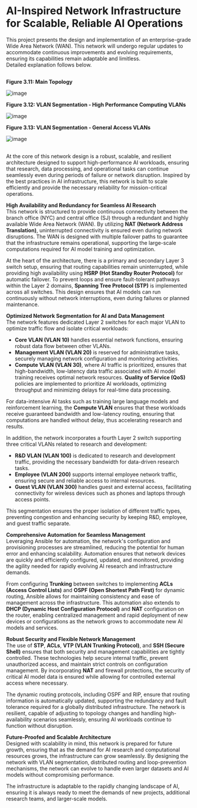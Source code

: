 # **AI-Inspired Network Infrastructure for Scalable, Reliable AI Operations**
This project presents the design and implementation of an enterprise-grade Wide Area Network (WAN).
This network will undergo regular updates to accommodate continuous improvements and evolving requirements, ensuring its capabilities remain adaptable and limitless. <br/>
Detailed explanation follows below.
##

**Figure 3.11: Main Topology**

![image](https://github.com/user-attachments/assets/29e34b99-1105-413d-b282-71f13fa60433)


**Figure 3.12: VLAN Segmentation - High Performance Computing VLANs**

![image](https://github.com/user-attachments/assets/f2408ec4-0ca7-4c90-9eff-c22db12c8574)


**Figure 3.13: VLAN Segmentation - General Access VLANs**

![image](https://github.com/user-attachments/assets/6fe4f79a-0f5d-4777-b47a-89dee45562ee)

##
At the core of this network design is a robust, scalable, and resilient architecture designed to support high-performance AI workloads, ensuring that research, data processing, and operational tasks can continue seamlessly even during periods of failure or network disruption. Inspired by the best practices in AI infrastructure, this network is built to scale efficiently and provide the necessary reliability for mission-critical operations. <br/>

**High Availability and Redundancy for Seamless AI Research** <br/>
This network is structured to provide continuous connectivity between the branch office (NYC) and central office (SJ) through a redundant and highly available Wide Area Network (WAN). By utilizing **NAT (Network Address Translation)**, uninterrupted connectivity is ensured even during network disruptions. The WAN is designed with multiple failover paths to guarantee that the infrastructure remains operational, supporting the large-scale computations required for AI model training and optimization. <br/>

At the heart of the architecture, there is a primary and secondary Layer 3 switch setup, ensuring that routing capabilities remain uninterrupted, while providing high availability using **HSRP (Hot Standby Router Protocol)** for automatic failover. To prevent loops and ensure fault-tolerant pathways within the Layer 2 domains, **Spanning Tree Protocol (STP)** is implemented across all switches. This design ensures that AI models can run continuously without network interruptions, even during failures or planned maintenance. <br/>

**Optimized Network Segmentation for AI and Data Management** <br/>
The network features dedicated Layer 2 switches for each major VLAN to optimize traffic flow and isolate critical workloads: <br/>

- **Core VLAN (VLAN 10)** handles essential network functions, ensuring robust data flow between other VLANs.
- **Management VLAN (VLAN 20)** is reserved for administrative tasks, securely managing network configuration and monitoring activities.
- **Compute VLAN (VLAN 30)**, where AI traffic is prioritized, ensures that high-bandwidth, low-latency data traffic associated with AI model training receives optimal network resources.
  **Quality of Service (QoS)** policies are implemented to prioritize AI workloads, optimizing throughput and minimizing delays for real-time data processing. <br/>
  
For data-intensive AI tasks such as training large language models and reinforcement learning, the **Compute VLAN** ensures that these workloads receive guaranteed bandwidth and low-latency routing, ensuring that computations are handled without delay, thus accelerating research and results. <br/>

In addition, the network incorporates a fourth Layer 2 switch supporting three critical VLANs related to research and development: <br/>

- **R&D VLAN (VLAN 100)** is dedicated to research and development traffic, providing the necessary bandwidth for data-driven research tasks.
- **Employee (VLAN 200)** supports internal employee network traffic, ensuring secure and reliable access to internal resources.
- **Guest VLAN (VLAN 300)** handles guest and external access, facilitating connectivity for wireless devices such as phones and laptops through access points. <br/>

This segmentation ensures the proper isolation of different traffic types, preventing congestion and enhancing security by keeping R&D, employee, and guest traffic separate. <br/>

**Comprehensive Automation for Seamless Management** <br/>
Leveraging Ansible for automation, the network's configuration and provisioning processes are streamlined, reducing the potential for human error and enhancing scalability. Automation ensures that network devices are quickly and efficiently configured, updated, and monitored, providing the agility needed for rapidly evolving AI research and infrastructure demands. <br/>

From configuring **Trunking** between switches to implementing **ACLs (Access Control Lists)** and **OSPF (Open Shortest Path First)** for dynamic routing, Ansible allows for maintaining consistency and ease of management across the infrastructure. This automation also extends to **DHCP (Dynamic Host Configuration Protocol)** and **NAT** configuration on the router, enabling centralized management and rapid deployment of new devices or configurations as the network grows to accommodate new AI models and services. <br/>

**Robust Security and Flexible Network Management** <br/>
The use of **STP**, **ACLs**, **VTP (VLAN Trunking Protocol)**, and **SSH (Secure Shell)** ensures that both security and management capabilities are tightly controlled. These technologies help secure internal traffic, prevent unauthorized access, and maintain strict controls on configuration management. By incorporating **NAT** and firewall protections, the security of critical AI model data is ensured while allowing for controlled external access where necessary. <br/>

The dynamic routing protocols, including OSPF and RIP, ensure that routing information is automatically updated, supporting the redundancy and fault tolerance required for a globally distributed infrastructure. The network is resilient, capable of adjusting to topology changes and handling high-availability scenarios seamlessly, ensuring AI workloads continue to function without disruption. <br/>

**Future-Proofed and Scalable Architecture** <br/>
Designed with scalability in mind, this network is prepared for future growth, ensuring that as the demand for AI research and computational resources grows, the infrastructure can grow seamlessly. By designing the network with VLAN segmentation, distributed routing and loop-prevention mechanisms, the network can evolve to handle even larger datasets and AI models without compromising performance. <br/>

The infrastructure is adaptable to the rapidly changing landscape of AI, ensuring it is always ready to meet the demands of new projects, additional research teams, and larger-scale models. <br/>



